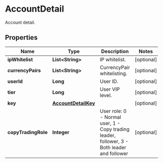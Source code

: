 
# AccountDetail

Account detail.

## Properties

Name | Type | Description | Notes
------------ | ------------- | ------------- | -------------
**ipWhitelist** | **List&lt;String&gt;** | IP whitelist. |  [optional]
**currencyPairs** | **List&lt;String&gt;** | CurrencyPair whitelisting. |  [optional]
**userId** | **Long** | User ID. |  [optional]
**tier** | **Long** | User VIP level. |  [optional]
**key** | [**AccountDetailKey**](AccountDetailKey.md) |  |  [optional]
**copyTradingRole** | **Integer** | User role: 0 - Normal user, 1 - Copy trading leader, follower, 3 - Both leader and follower |  [optional]

